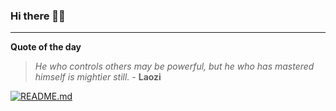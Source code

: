 ### Hi there 👋🏻


---

**Quote of the day**

> *He who controls others may be powerful, but he who has mastered himself is mightier still.* - **Laozi** 

[![README.md](https://github.com/marcolovazzano/marcolovazzano/actions/workflows/readme.yml/badge.svg?branch=main)](https://github.com/marcolovazzano/marcolovazzano/actions/workflows/readme.yml)
